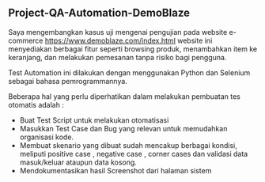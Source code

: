 ## Project-QA-Automation-DemoBlaze

Saya mengembangkan kasus uji mengenai pengujian pada website e-commerce https://www.demoblaze.com/index.html website ini menyediakan berbagai fitur seperti browsing produk, menambahkan item ke keranjang, dan melakukan pemesanan tanpa risiko bagi pengguna.

Test Automation ini dilakukan dengan menggunakan Python dan Selenium sebagai bahasa pemrogrammannya.

Beberapa hal yang perlu diperhatikan dalam melakukan pembuatan tes otomatis adalah :

   - Buat Test Script untuk melakukan otomatisasi
   - Masukkan Test Case dan Bug yang relevan untuk memudahkan organisasi kode.
   - Membuat skenario yang dibuat sudah mencakup berbagai kondisi, meliputi positive case , negative case , corner cases dan validasi data masuk/keluar ataupun data kosong.
   - Mendokumentasikan hasil Screenshot dari halaman sistem
